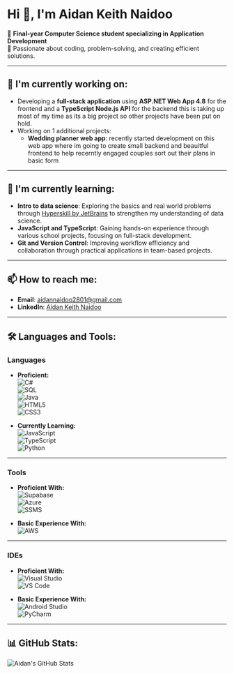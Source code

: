 # Hi 👋, I'm Aidan Keith Naidoo

🚀 **Final-year Computer Science student specializing in Application Development**  
🎯 Passionate about coding, problem-solving, and creating efficient solutions.

---

## 🔭 I'm currently working on:
- Developing a **full-stack application** using **ASP.NET Web App 4.8** for the frontend and a **TypeScript Node.js API** for the backend this is taking up most of my time as its a big project so other projects have been put on hold.  
- Working on 1 additional projects:  
  - **Wedding planner web app**: recently started development on this web app where im going to create small backend and beauitful frontend to help recerntly engaged couples sort out their plans in basic form

---

## 🌱 I'm currently learning:
- **Intro to data science**: Exploring the basics and real world problems through [Hyperskill by JetBrains](https://hyperskill.org) to strengthen my understanding of data science.  
- **JavaScript and TypeScript**: Gaining hands-on experience through various school projects, focusing on full-stack development.  
- **Git and Version Control**: Improving workflow efficiency and collaboration through practical applications in team-based projects.  

---

## 📫 How to reach me:
- **Email**: aidannaidoo2801@gmail.com  
- **LinkedIn**: [Aidan Keith Naidoo](https://www.linkedin.com/in/aidan-keith-naidoo-0204a724a)

---

## 🛠️ Languages and Tools:

### **Languages**

- **Proficient:**  
  ![C#](https://img.shields.io/badge/-C%23-239120?style=flat&logo=c-sharp&logoColor=white)  
  ![SQL](https://img.shields.io/badge/-SQL-CC2927?style=flat&logo=microsoftsqlserver&logoColor=white)  
  ![Java](https://img.shields.io/badge/-Java-007396?style=flat&logo=java&logoColor=white)  
  ![HTML5](https://img.shields.io/badge/-HTML5-E34F26?style=flat&logo=html5&logoColor=white)  
  ![CSS3](https://img.shields.io/badge/-CSS3-1572B6?style=flat&logo=css3&logoColor=white)

- **Currently Learning:**  
  ![JavaScript](https://img.shields.io/badge/-JavaScript-F7DF1E?style=flat&logo=javascript&logoColor=black)  
  ![TypeScript](https://img.shields.io/badge/-TypeScript-007ACC?style=flat&logo=typescript&logoColor=white)  
  ![Python](https://img.shields.io/badge/-Python-3776AB?style=flat&logo=python&logoColor=white)

---

### **Tools**

- **Proficient With:**  
  ![Supabase](https://img.shields.io/badge/-Supabase-3FCF8E?style=flat&logo=supabase&logoColor=black)  
  ![Azure](https://img.shields.io/badge/-Azure-0078D4?style=flat&logo=microsoftazure&logoColor=white)  
  ![SSMS](https://img.shields.io/badge/-SSMS-CC2927?style=flat&logo=microsoftsqlserver&logoColor=white)

- **Basic Experience With:**  
  ![AWS](https://img.shields.io/badge/-AWS-232F3E?style=flat&logo=amazonaws&logoColor=white)

---

### **IDEs**

- **Proficient With:**  
  ![Visual Studio](https://img.shields.io/badge/-Visual%20Studio-5C2D91?style=flat&logo=visualstudio&logoColor=white)  
  ![VS Code](https://img.shields.io/badge/-VS%20Code-007ACC?style=flat&logo=visualstudiocode&logoColor=white)  

- **Basic Experience With:**  
  ![Android Studio](https://img.shields.io/badge/-Android%20Studio-3DDC84?style=flat&logo=androidstudio&logoColor=white)  
  ![PyCharm](https://img.shields.io/badge/-PyCharm-000000?style=flat&logo=pycharm&logoColor=white)

---

## 📊 GitHub Stats:
![Aidan's GitHub Stats](https://github-readme-stats.vercel.app/api?username=aidan-keith48&show_icons=true&theme=dark)
